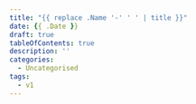 ```yaml
---
title: "{{ replace .Name '-' ' ' | title }}"
date: {{ .Date }}
draft: true
tableOfContents: true
description: ''
categories:
  - Uncategorised
tags:
  - v1
---
```

